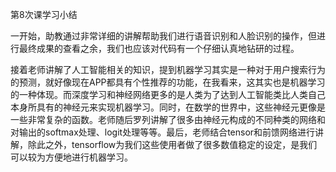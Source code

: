 第8次课学习小结

​		一开始，助教通过非常详细的讲解帮助我们进行语音识别和人脸识别的操作，但进行最终成果的查看之余，我们也应该对代码有一个仔细认真地钻研的过程。

​		接着老师讲解了人工智能相关的知识，提到机器学习其实是一种对于用户搜索行为的预测，就好像现在APP都具有个性推荐的功能，在我看来，这其实也是机器学习的一种体现。而深度学习和神经网络更多的是人类为了达到人工智能类比人类自己本身所具有的神经元来实现机器学习。同时，在数学的世界中，这些神经元更像是一些非常复杂的函数。老师随后罗列讲解了很多由神经元构成的不同种类的网络和对输出的softmax处理、logit处理等等。最后，老师结合tensor和前馈网络进行讲解，除此之外，tensorflow为我们这些使用者做了很多数值稳定的设定，是我们可以较为方便地进行机器学习。